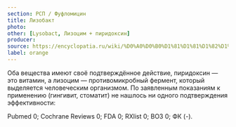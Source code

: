 ```yaml
---
section: РСП / Фуфломицин
title: Лизобакт
photo:
other: [Lysobact, Лизоцим + пиридоксин]
producer:
source: https://encyclopatia.ru/wiki/%D0%A0%D0%B0%D1%81%D1%81%D1%82%D1%80%D0%B5%D0%BB%D1%8C%D0%BD%D1%8B%D0%B9_%D1%81%D0%BF%D0%B8%D1%81%D0%BE%D0%BA_%D0%BF%D1%80%D0%B5%D0%BF%D0%B0%D1%80%D0%B0%D1%82%D0%BE%D0%B2
label: orange
---
```


Оба вещества имеют своё подтверждённое действие, пиридоксин — это витамин, а лизоцим — противомикробный фермент, который выделяется человеческим организмом. По заявленным показаниям к применению (гингивит, стоматит) не нашлось ни одного подтверждения эффективности:

Pubmed 0; Cochrane Reviews 0; FDA 0; RXlist 0; ВОЗ 0; ФК (-).
